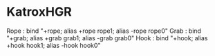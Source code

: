 # KatroxHGR

Rope : bind <key> "+rope; alias +rope rope1; alias -rope rope0"
Grab : bind <key> "+grab; alias +grab grab1; alias -grab grab0"
Hook : bind <key> "+hook; alias +hook hook1; alias -hook hook0"